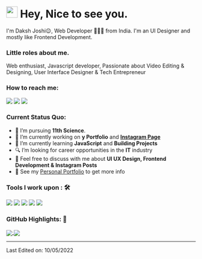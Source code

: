 <h1><img src="https://emojis.slackmojis.com/emojis/images/1531849430/4246/blob-sunglasses.gif?1531849430" width="30"/> Hey, Nice to see you.</h1>

I'm Daksh Joshi😉, Web Developer 👨🏻‍💻 from India. I'm an UI Designer and mostly like Frontend Development.

### Little roles about me.
Web enthusiast, Javascript developer, Passionate about Video Editing & Designing, User Interface Designer & Tech Entrepreneur

### How to reach me: 
<a href="mailto: dakshcoodes@gmail.com">
<img src="https://img.shields.io/badge/-dakshcoodes%40gmail.com-7B83EB?&style=for-the-badge&logo=Microsoft-outlook&logoColor=white" ></a>  <a  href="https://www.instagram.com/dakshcodes/">   <img src="https://img.shields.io/badge/@dakshcodes_-%23E4405F.svg?&style=for-the-badge&logo=instagram&logoColor=white"></a>  </a>  <a  href="https://www.dakshjoshi.com/"><img src="https://img.shields.io/badge/dakshjoshi.com-%2312100E.svg?&style=for-the-badge&logo=safari&logoColor=white"></a>

### Current Status Quo:

- 💼 I’m pursuing <strong>11th Science</strong>.
- 🔭 I’m currently working on <strong>y Portfolio</strong> and <strong>[Instagram Page](https://instagram.com/dakshcodes)</strong>
- 🌱 I’m currently learning <strong>JavaScript</strong> and <strong>Building Projects</strong>
- 🔍 I’m looking for career opportunities in the <strong>IT</strong> industry
- 💬 Feel free to discuss with me about <strong>UI UX Design, Frontend Development & Instagram Posts</strong>
- 👀 See my [Personal Portfolio](https://www.dakshjoshi.com) to get more info

### Tools I work upon : 🛠

<img src="https://img.shields.io/badge/javascript%20-%23323330.svg?&style=for-the-badge&logo=javascript&logoColor=%23F7DF1E">  <img src="https://img.shields.io/badge/React%20-%23323330.svg?&style=for-the-badge&logo=react&logoColor=%0AA1DD">  <img src="https://img.shields.io/badge/mongodb%20-%2347A248svg?&style=for-the-badge&logo=mongodb&logoColor=white">   <img src="https://img.shields.io/badge/git%20-%23F05032.svg?&style=for-the-badge&logo=git&logoColor=white"/>   <img src="http://img.shields.io/badge/-VS%20Code-000000?style=for-the-badge&logo=Visual-studio-code&logoColor=blue"> 


### GitHub Highlights: :blossom:
<a href="">
  <img align="center" src="https://github-readme-stats.vercel.app/api/top-langs/?username=dakshftw&langs_count=8&layout=compact&theme=material-palenight&hide=html,Tcl" />
</a>
<a href="">
  <img align="center" src="http://github-readme-streak-stats.herokuapp.com?user=dakshftw&theme=material-palenight"/>
</a>


-----

Last Edited on: 10/05/2022
